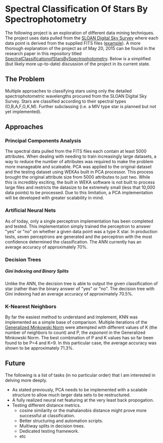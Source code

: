 # Spectral Classification Of Stars By Spectrophotometry
The following project is an exploration of different data mining techniques. The project uses data pulled from the [SLOAN Digital Sky Survey](http://www.sdss.org) where each data point is derived from the supplied FITS files ([example](http://dr9.mirror.sdss3.org/sas/dr9/sdss/spectro/redux/26/spectra/0489/spec-0489-51930-0136.fits)). A more thorough explanation of the project as of May 20, 2015 can be found in the research paper in this repository titled
[SpectralClassificationofStarsBySpectrophotometry](). Below is a simplified (but likely more up-to-date) discussion of the project in its current state.

## The Problem
Multiple approaches to classifying stars using only the detailed spectrophotometric wavelengths procured from the SLOAN Digital Sky Survey. Stars are classified according to their spectral types (O,B,A,F,G,K,M). Further subclassing (i.e. a MIV type star is planned but not yet implemented).

## Approaches
### Principal Components Analysis
The spectral data pulled from the FITS files each contain at least 5000 attributes. When dealing with needing to train increasingly large datasets, a way to reduce the number of attributes was required to make the problem more manageable and scaleable. PCA was applied to the original dataset and the testing dataset using WEKAs built in PCA processor. This process brought the original attribute size from 5000 attributes to just two. While this is incredibly exciting, the built in
WEKA software is not built to process large files and restricts the datasize to be extremely small (less that 10,000 data points) to be processed. Due to this limitation, a PCA implementation will be developed with greater scalability in mind. 
### Artificial Neural Nets
As of today, only a single perceptron implementation has been completed and tested. This implementation simply trained the perceptron to answer "yes" or "no" on whether a given data point was a type X star. In production tests, seven perceptrons are generated and the perceptron with the most confidence determined the classification. The ANN currently has an average accuracy of approximately 70%. 
### Decision Trees
##### Gini Indexing and Binary Splits
Unlike the ANN, the decision tree is able to output the given classification of star (rather than the binary answer of "yes" or "no". The decision tree with Gini indexing had an average accuracy of approximately 70.5%. 
### K-Nearest Neighbors
By far the easiest method to understand and implement, KNN was implemented as a simple base of comparison. Multiple iterations of the [Generalized Minkowski Norm](https://en.wikipedia.org/wiki/Minkowski_distance) were attempted with different values of K (the number of neighbors to count) and P, the *exponent* in the Generalized Minkowski Norm. The best combination of P and K values has so far been found to be P=4 and K=9. In this particular case, the average accuracy was shown to be
approximately 71.3%. 


## Future
The following is a list of tasks (in no particular order) that I am interested in delving more deeply. 
- As stated previously, PCA needs to be implemented with a scalable structure to allow much larger data sets to be restructured. 
- A fully realized neural net featuring at the very least back propogation.
- Testing different distance metrics.
    - cosine similarity or the mahalanobis distance might prove more successful at classification. 
    - Better structuring and automation scripts. 
    - Multiway splits in decision trees.
    - Dedicated testing framework.
    - etc
